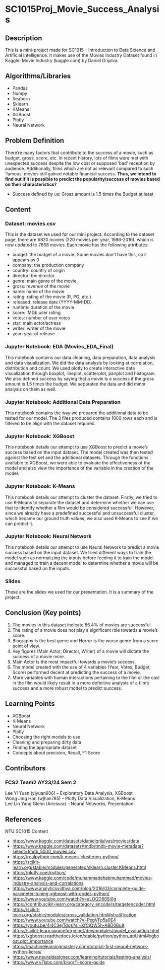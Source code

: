 # SC1015Proj_Movie_Success_Analysis

## Description  
This is a mini-project made for SC1015 – Introduction to Data Science and Artificial Intelligence. It makes use of the Movies Industry Dataset found in Kaggle: Movie Industry (kaggle.com) by Daniel Grijalva.  

## Algorithms/Libraries 
- Pandas
- Numpy
- Seaborn
- Sklearn
- KMeans
- XGBoost
- Plotly
- Neural Network

## Problem Definition 
There’re many factors that contribute to the success of a movie, such as budget, gross, score, etc. In recent history, lots of films were met with unexpected success despite the low cost or supposed ‘bad’ reception by audience. Additionally, films which are not as relevant compared to such ‘famous’ movies still gained notable financial success. **Thus, we intend to find out if it is possible to predict the popularity/success of movies based on their characteristics?**
- Success defined by us: Gross amount is 1.5 times the Budget at least 

## Content 
### Dataset: movies.csv 
This is the dataset we used for our mini project. According to the dataset page, there are 6820 movies (220 movies per year, 1986-2016), which is now updated to 7668 movies. Each movie has the following attributes: 
- budget: the budget of a movie. Some movies don't have this, so it appears as 0 
- company: the production company 
- country: country of origin 
- director: the director 
- genre: main genre of the movie. 
- gross: revenue of the movie 
- name: name of the movie 
- rating: rating of the movie (R, PG, etc.) 
- released: release date (YYYY-MM-DD) 
- runtime: duration of the movie 
- score: IMDb user rating 
- votes: number of user votes 
- star: main actor/actress 
- writer: writer of the movie 
- year: year of release 

### Jupyter Notebook: EDA (Movies_EDA_Final) 
This notebook contains our data cleaning, data preparation, data analysis and data visualization. We did the data analysis by looking at correlation, distribution and count. We used plotly to create interactive data visualization through boxplot, lineplot, scatterplot, pairplot and histogram. We also defined success by saying that a movie is a success if the gross amount is 1.5 times the budget. We separated the data and did minor analysis on them as well.  

### Jupyter Notebook: Additional Data Preparation 
This notebook contains the way we prepared the additional data to be tested for our model. The 3 files produced contains 1000 rows each and is filtered to be align with the dataset required. 

### Jupyter Notebook: XGBoost 
This notebook details our attempt to use XGBoost to predict a movie’s success based on the input dataset. The model created was then tested against the test set and the additional datasets. Through the functions available to XGBoost, we were able to evaluate the effectiveness of the model and also view the importance of the variable in the creation of the model. 

### Jupyter Notebook: K-Means 
This notebook details our attempt to cluster the dataset. Firstly, we tried to use K-Means to separate the dataset and determine whether we can use that to identify whether a film would be considered successful. However, since we already have a predefined successful and unsuccessful cluster, which became our ground truth values, we also used K-Means to see if we can predict it.  

### Jupyter Notebook: Neural Network 
This notebook details our attempt to use Neural Network to predict a movie success based on the input dataset. We tried different ways to train the model such as normalizing the inputs before feeding it to train the model and managed to train a decent model to determine whether a movie will be successful based on the inputs. 

### Slides 
These are the slides we used for our presentation. It is a summary of the project.  

## Conclusion (Key points) 
1. The movies in this dataset indicate 56.4% of movies are successful.
2. The rating of a movie does not play a significant role towards a movie’s score. 
3. Biography is the best genre and Horror is the worse genre from a score point of view.
4. Key figures (Main Actor, Director, Writer) of a movie will dictate the success of a movie more.
5. Main Actor is the most impactful towards a movie’s success.
6. The model created with the use of 4 variables (Year, Votes, Budget, Score) performed decent at predicting the success of a movie.
7. More variables with human interactions pertaining to the film or the cast in the film would likely result in a more definitive analysis of a film’s success and a more robust model to predict success. 

## Learning Points 
- XGBoost 
- K-Means
- Neural Network
- Plotly
- Choosing the right models to use
- Cleaning and preparing dirty data
- Finding the appropriate dataset
- Concepts about precision, Recall, F1 Score 

## Contributors 
### FCS2 Team2 AY23/24 Sem 2
Lee Yi Yuan (yiyuan906) – Exploratory Data Analysis, XGBoost  
Wong Jing Han (wjhan785) – Plotly Data Visualization, K-Means  
Lee Lin Yang Glenn (Ariesura) – Neural Networks, Presentation  

## References 
NTU SC1015 Content  
- https://www.kaggle.com/datasets/danielgrijalvas/movies/data
- https://www.kaggle.com/datasets/tmdb/tmdb-movie-metadata?select=tmdb_5000_movies.csv 
- https://realpython.com/k-means-clustering-python/ 
- https://scikit-learn.org/stable/modules/generated/sklearn.cluster.KMeans.html 
- https://plotly.com/python/ 
- https://www.kaggle.com/code/muhammadehabmuhammad/movies-industry-analysis-and-correlations 
- https://www.analyticsvidhya.com/blog/2016/03/complete-guide-parameter-tuning-xgboost-with-codes-python/ 
- https://www.youtube.com/watch?v=aLOQD66Sj0g 
- https://contrib.scikit-learn.org/category_encoders/targetencoder.html 
- https://scikit-learn.org/stable/modules/cross_validation.html#stratification 
- https://www.youtube.com/watch?v=PxgVFp5a0E4 
- https://youtu.be/4i4C3ejTdgs?si=XfCjQW5h-ABD0Bu9 
- https://scikit-learn.sourceforge.net/dev/modules/model_evaluation.html 
- https://xgboost.readthedocs.io/en/stable/python/python_api.html#xgboost.plot_importance
- https://machinelearningmastery.com/tutorial-first-neural-network-python-keras/
- https://www.neuraldesigner.com/learning/tutorials/testing-analysis/
- https://www.v7labs.com/blog/f1-score-guide
